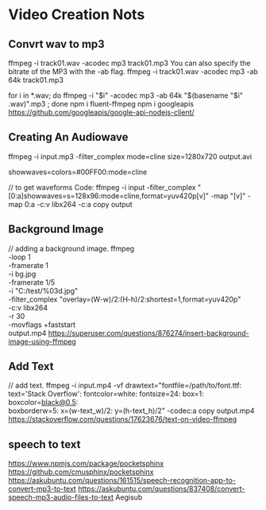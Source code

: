 # Video Creation Nots

## Convrt wav to mp3

ffmpeg -i track01.wav -acodec mp3 track01.mp3
You can also specify the bitrate of the MP3 with the -ab flag.
ffmpeg -i track01.wav -acodec mp3 -ab 64k track01.mp3

for i in *.wav; do ffmpeg -i "$i" -acodec mp3 -ab 64k "$(basename "$i" .wav)".mp3 ; done
npm i fluent-ffmpeg
npm i googleapis
https://github.com/googleapis/google-api-nodejs-client/


## Creating An Audiowave

<!-- NOT correct, but similar -->
ffmpeg -i input.mp3 -filter_complex mode=cline size=1280x720 output.avi

showwaves=colors=#00FF00:mode=cline

// to get waveforms
Code: ffmpeg -i input -filter_complex "[0:a]showwaves=s=128x96:mode=cline,format=yuv420p[v]" -map "[v]" -map 0:a -c:v libx264 -c:a copy output

## Background Image

// adding a background image.
ffmpeg \
-loop 1 \
-framerate 1 \
-i bg.jpg \
-framerate 1/5 \
-i "C:/test/%03d.jpg" \
-filter_complex "overlay=(W-w)/2:(H-h)/2:shortest=1,format=yuv420p" \
-c:v libx264 \
-r 30 \
-movflags +faststart \
output.mp4
https://superuser.com/questions/876274/insert-background-image-using-ffmpeg

## Add Text
// add text.
ffmpeg -i input.mp4 -vf drawtext="fontfile=/path/to/font.ttf: \
text='Stack Overflow': fontcolor=white: fontsize=24: box=1: boxcolor=black@0.5: \
boxborderw=5: x=(w-text_w)/2: y=(h-text_h)/2" -codec:a copy output.mp4
https://stackoverflow.com/questions/17623676/text-on-video-ffmpeg

## speech to text
https://www.npmjs.com/package/pocketsphinx
https://github.com/cmusphinx/pocketsphinx
https://askubuntu.com/questions/161515/speech-recognition-app-to-convert-mp3-to-text
https://askubuntu.com/questions/837408/convert-speech-mp3-audio-files-to-text
Aegisub